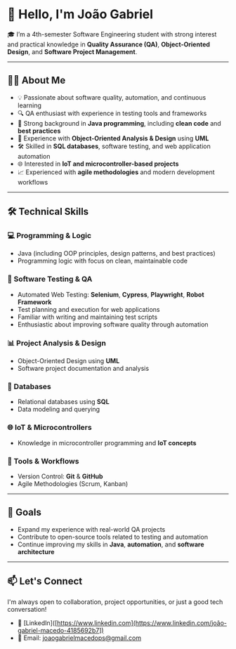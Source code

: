 # 👋 Hello, I'm João Gabriel

🎓 I’m a 4th-semester Software Engineering student with strong interest and practical knowledge in **Quality Assurance (QA)**, **Object-Oriented Design**, and **Software Project Management**.

---

## 👨‍💻 About Me

- 💡 Passionate about software quality, automation, and continuous learning
- 🔍 QA enthusiast with experience in testing tools and frameworks
- 🧠 Strong background in **Java programming**, including **clean code** and **best practices**
- 🔧 Experience with **Object-Oriented Analysis & Design** using **UML**
- 🛠️ Skilled in **SQL databases**, software testing, and web application automation
- 🌐 Interested in **IoT and microcontroller-based projects**
- 📈 Experienced with **agile methodologies** and modern development workflows

---

## 🛠️ Technical Skills

### 💻 Programming & Logic
- Java (including OOP principles, design patterns, and best practices)
- Programming logic with focus on clean, maintainable code

### 🧪 Software Testing & QA
- Automated Web Testing: **Selenium**, **Cypress**, **Playwright**, **Robot Framework**
- Test planning and execution for web applications
- Familiar with writing and maintaining test scripts
- Enthusiastic about improving software quality through automation

### 📊 Project Analysis & Design
- Object-Oriented Design using **UML**
- Software project documentation and analysis

### 💾 Databases
- Relational databases using **SQL**
- Data modeling and querying

### 🌐 IoT & Microcontrollers
- Knowledge in microcontroller programming and **IoT concepts**

### 📁 Tools & Workflows
- Version Control: **Git** & **GitHub**
- Agile Methodologies (Scrum, Kanban)

---

## 📌 Goals

- Expand my experience with real-world QA projects  
- Contribute to open-source tools related to testing and automation  
- Continue improving my skills in **Java**, **automation**, and **software architecture**

---

## 📫 Let's Connect

I'm always open to collaboration, project opportunities, or just a good tech conversation!

- 🔗 [LinkedIn]([https://www.linkedin.com](https://www.linkedin.com/joão-gabriel-macedo-4185692b7])  
- 📧 Email: joaogabrielmacedops@gmail.com

